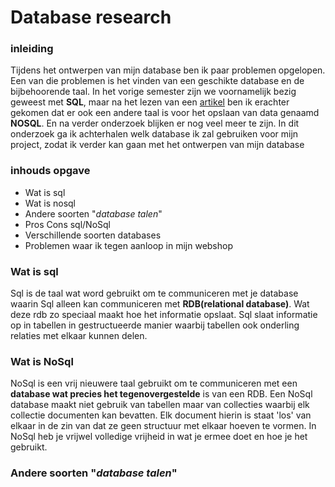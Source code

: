 # Database research

### inleiding
Tijdens het ontwerpen van mijn database ben ik paar problemen opgelopen. Een van die problemen is het vinden van een geschikte database en de bijbehoorende taal.
In het vorige semester zijn we voornamelijk bezig geweest met **SQL**, maar na het lezen van een [artikel](https://fabric.inc/blog/sql-nosql-ecommerce/) ben ik erachter gekomen dat er ook een andere taal is voor het opslaan van data genaamd **NOSQL**. En na verder onderzoek blijken er nog veel meer te zijn. In dit onderzoek ga ik achterhalen welk database ik zal gebruiken voor mijn project, zodat ik verder kan gaan met het ontwerpen van mijn database

### inhouds opgave
- Wat is sql
- Wat is nosql
- Andere soorten "*database talen*"
- Pros Cons sql/NoSql
- Verschillende soorten databases
- Problemen waar ik tegen aanloop in mijn webshop

### Wat is sql
Sql is de taal wat word gebruikt om te communiceren met je database waarin Sql alleen kan communiceren met **RDB(relational database)**. Wat deze rdb zo speciaal maakt hoe het informatie opslaat. Sql slaat informatie op in tabellen in gestructueerde manier waarbij tabellen ook onderling relaties met elkaar kunnen delen. 

### Wat is NoSql
NoSql is een vrij nieuwere taal gebruikt om te communiceren met een **database wat precies het tegenovergestelde** is van een RDB. Een NoSql database maakt niet gebruik van tabellen maar van collecties waarbij elk collectie documenten kan bevatten. Elk document hierin is staat 'los' van elkaar in de zin van dat ze geen structuur met elkaar hoeven te vormen. In NoSql heb je vrijwel volledige vrijheid in wat je ermee doet en hoe je het gebruikt.

### Andere soorten "*database talen*"
